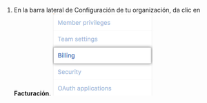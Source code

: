 1. En la barra lateral de Configuración de tu organización, da clic en **Facturación**. ![Configuración de facturación](/assets/images/help/billing/settings_organization_billing_tab.png)
